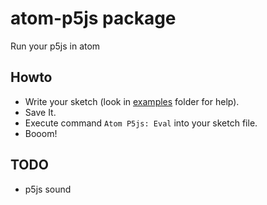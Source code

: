 # atom-p5js package

Run your p5js in atom

## Howto
* Write your sketch (look in [examples](./examples) folder for help).
* Save It.
* Execute command `Atom P5js: Eval` into your sketch file.
* Booom!

## TODO
* p5js sound
